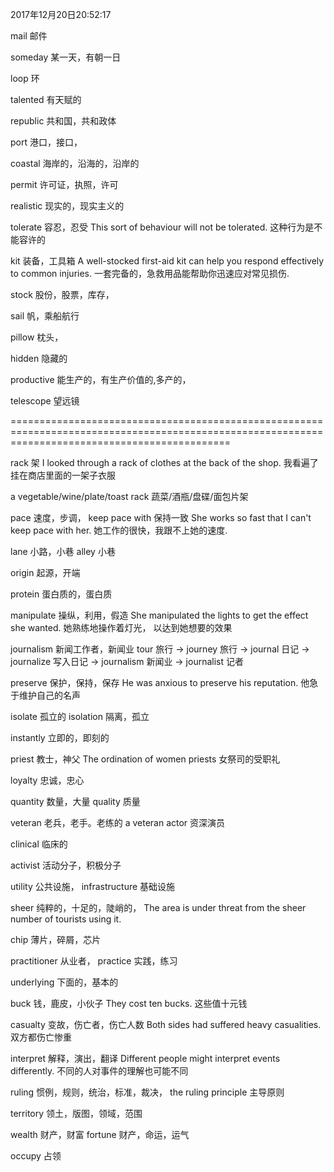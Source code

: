 2017年12月20日20:52:17


mail 							邮件

someday							某一天，有朝一日

loop							环

talented						有天赋的

republic						共和国，共和政体

port							港口，接口，

coastal							海岸的，沿海的，沿岸的

permit							许可证，执照，许可


realistic						现实的，现实主义的


tolerate						容忍，忍受
This sort of behaviour will not be tolerated.
这种行为是不能容许的


kit								装备，工具箱
A well-stocked first-aid kit can help you respond effectively to common injuries.
一套完备的，急救用品能帮助你迅速应对常见损伤.

stock 							股份，股票，库存，

sail							帆，乘船航行


pillow							枕头，




hidden 							隐藏的


productive						能生产的，有生产价值的,多产的，




telescope						望远镜





==================================================================================================================================================

rack							架
I looked through a rack of clothes at the back of the shop.
我看遍了挂在商店里面的一架子衣服

a vegetable/wine/plate/toast rack	蔬菜/酒瓶/盘碟/面包片架


pace							速度，步调，
keep pace with					保持一致
She works so fast that I can't keep pace with her.
她工作的很快，我跟不上她的速度.

lane							小路，小巷
alley							小巷



origin							起源，开端

protein							蛋白质的，蛋白质


manipulate						操纵，利用，假造
She manipulated the lights to get the effect she wanted.
她熟练地操作着灯光， 以达到她想要的效果


journalism						新闻工作者，新闻业
tour 旅行 -> journey 旅行  ->  journal 日记   ->  journalize 写入日记   ->  journalism 新闻业    ->   journalist 记者


preserve						保护，保持，保存
He was anxious to preserve his reputation.
他急于维护自己的名声

isolate							孤立的
isolation						隔离，孤立

instantly						立即的，即刻的


priest							教士，神父
The ordination of women priests	女祭司的受职礼

loyalty							忠诚，忠心



quantity						数量，大量
quality 						质量


veteran							老兵，老手。老练的
a veteran actor					资深演员

clinical						临床的

activist						活动分子，积极分子

utility							公共设施，
infrastructure					基础设施


sheer							纯粹的，十足的，陡峭的，
The area is under threat from the sheer number of tourists using it.

chip							薄片，碎屑，芯片

practitioner					从业者，
practice 						实践，练习

underlying						下面的，基本的


buck							钱，鹿皮，小伙子
They cost ten bucks.
这些值十元钱


casualty						变故，伤亡者，伤亡人数
Both sides had suffered heavy casualities.
双方都伤亡惨重


interpret						解释，演出，翻译
Different people might interpret events differently.
不同的人对事件的理解也可能不同



ruling							惯例，规则，统治，标准，裁决，
the ruling principle			主导原则



territory						领土，版图，领域，范围


wealth							财产，财富
fortune							财产，命运，运气


occupy							占领
















